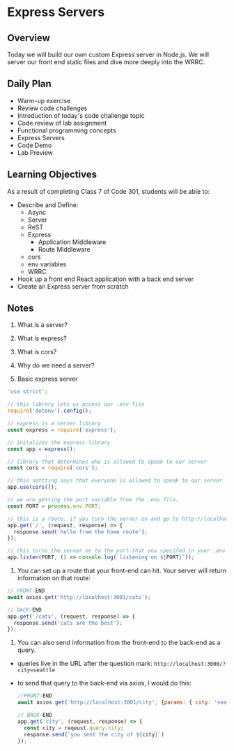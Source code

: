 # Express Servers

## Overview

Today we will build our own custom Express server in Node.js. We will server our front end static files and dive more deeply into the WRRC.

## Daily Plan

- Warm-up exercise
- Review code challenges
- Introduction of today's code challenge topic
- Code review of lab assignment
- Functional programming concepts
- Express Servers
- Code Demo
- Lab Preview

## Learning Objectives

As a result of completing Class 7 of Code 301, students will be able to:

- Describe and Define:
  - Async
  - Server
  - ReST
  - Express
    - Application Middleware
    - Route Middleware
  - cors
  - env variables
  - WRRC
- Hook up a front end React application with a back end server
- Create an Express server from scratch

## Notes

1. What is a server?

1. What is express?

1. What is cors?

1. Why do we need a server?

1. Basic express server

  ```javaScript
  'use strict';

  // this library lets us access our .env file
  require('dotenv').config();

  // express is a server library
  const express = require('express');

  // initalizes the express library
  const app = express();

  // library that determines who is allowed to speak to our server
  const cors = require('cors');

  // this settting says that everyone is allowed to speak to our server
  app.use(cors());

  // we are getting the port variable from the .env file.
  const PORT = process.env.PORT;

  // this is a route. if you turn the server on and go to http://localhost:3001/ (or whatever port you specified in your .env), you will see 'hello from the home route'
  app.get('/', (request, response) => {
    response.send('hello from the home route');
  });

  // this turns the server on to the port that you specifed in your .env file
  app.listen(PORT, () => console.log(`listening on ${PORT}`));
  ```

1. You can set up a route that your front-end can hit. Your server will return information on that route:

  ```javaScript
  // FRONT-END
  await axios.get('http://localhost:3001/cats');

  // BACK-END
  app.get('/cats', (request, response) => {
    response.send('cats are the best');
  });
  ```

1. You can also send information from the front-end to the back-end as a query.

- queries live in the URL after the question mark: `http://localhost:3000/?city=seattle`
- to send that query to the back-end via axios, I would do this:

  ```javaScript
  //FRONT-END
  await axios.get('http://localhost:3001/city', {params: { city: 'seattle' }});

  // BACK-END
  app.get('city', (request, response) => {
    const city = reqeust.query.city;
    response.send(`you sent the city of ${city}`)
  });
  ```
